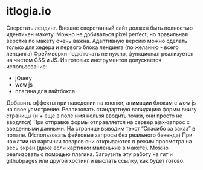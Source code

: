 # itlogia.io
Сверстать лендинг. Внешне сверстанный сайт должен быть полностью идентичен макету. Можно не добиваться pixel perfect, но правильная верстка по макету очень важна. Адаптивную версию можно сделать только для хедера и первого блока лендинга (по желанию - всего лендинга)
Фреймворки подключать не нужно, функционал реализуется на чистом CSS и JS. 
Из готовых инструментов допускается использование: 
- jQuery
- wow js 
- плагина для лайтбокса
  
Добавить эффекты при наведении на кнопки, анимации блокам с wow js на свое усмотрение.
Реализовать стандартную валидацию формы внизу страницы (и + еще в поле имя нельзя вводить точки, они просто не вводятся)
При отправке формы отправляется на сервер ajax-запрос с введенными данными. На странице выводим текст “Спасибо за заказ” в попапе. (Использовать фейковые запросы без реального бэкенда)
При нажатии на картинки товаров они открываются в режим просмотра на весь экран (даже если картинки маленькие в макете). Можно реализовать с помощью плагина.
Загрузить эту работу на гит и githubpages или другой хостинг и выслать ссылку, как будет готово.
